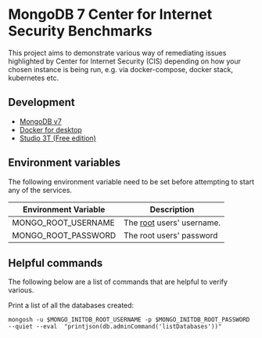 # MongoDB 7 Center for Internet Security Benchmarks

This project aims to demonstrate various way of remediating issues highlighted by Center for Internet Security (CIS)
depending on how your chosen instance is being run, e.g. via docker-compose, docker stack, kubernetes etc.

## Development

- [MongoDB v7](https://www.mongodb.com/docs/manual/release-notes/7.0/)
- [Docker for desktop](https://www.docker.com/products/docker-desktop/)
- [Studio 3T (Free edition)](https://studio3t.com/free/)

## Environment variables

The following environment variable need to be set before attempting to start any of the services.

| Environment Variable | Description                                                                                     |
| -------------------- | ----------------------------------------------------------------------------------------------- |
| MONGO_ROOT_USERNAME  | The [root](https://www.mongodb.com/docs/manual/reference/built-in-roles/#root) users' username. |
| MONGO_ROOT_PASSWORD  | The root users' password                                                                        |

## Helpful commands

The following below are a list of commands that are helpful to verify various.

Print a list of all the databases created:

```shell
mongosh -u $MONGO_INITDB_ROOT_USERNAME -p $MONGO_INITDB_ROOT_PASSWORD --quiet --eval  "printjson(db.adminCommand('listDatabases'))"
```
